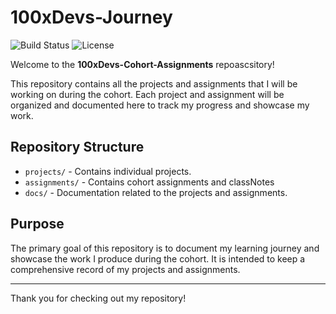 # 100xDevs-Journey
![Build Status](https://img.shields.io/badge/build-passing-brightgreen)
![License](https://img.shields.io/badge/license-MIT-blue)

Welcome to the **100xDevs-Cohort-Assignments** repoascsitory!


This repository contains all the projects and assignments that I will be working on during the cohort. Each project and assignment will be organized and documented here to track my progress and showcase my work.

## Repository Structure

- `projects/` - Contains individual projects.
- `assignments/` - Contains cohort assignments and classNotes
- `docs/` - Documentation related to the projects and assignments.

## Purpose

The primary goal of this repository is to document my learning journey and showcase the work I produce during the cohort. It is intended to keep a comprehensive record of my projects and assignments.

---

Thank you for checking out my repository!

